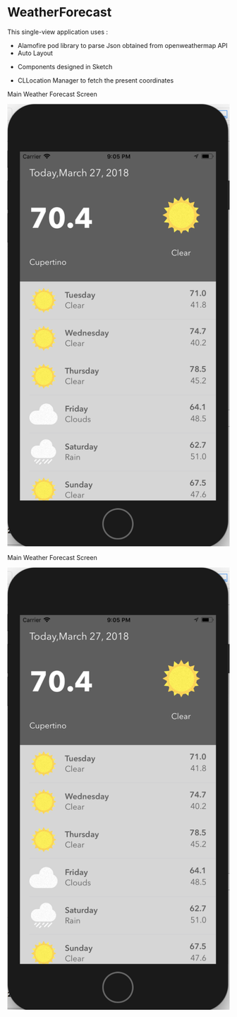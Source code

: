# WeatherForecast
<p>This single-view application uses :</p>
 <ul>
  <li>Alamofire pod library to parse Json obtained from openweathermap API</li>
  <li>Auto Layout</p>
  <li>Components designed in Sketch</p>
  <li>CLLocation Manager to fetch the present coordinates</p>
  </ul>
<p>Main Weather Forecast Screen</p>
<img src="screenshot/MainScreen.png" />
<p>Main Weather Forecast Screen</p>
<img src="screenshot/MainScreen.png" />
